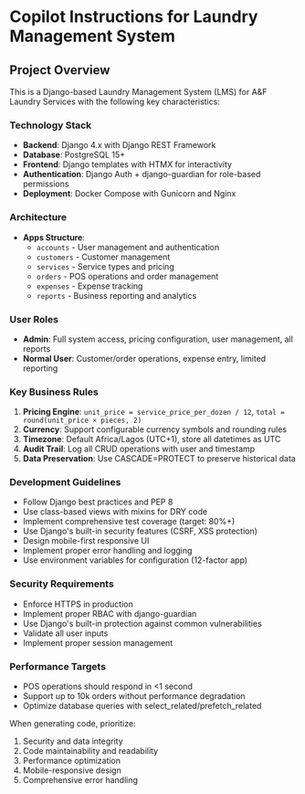 # Copilot Instructions for Laundry Management System

<!-- Use this file to provide workspace-specific custom instructions to Copilot. For more details, visit https://code.visualstudio.com/docs/copilot/copilot-customization#_use-a-githubcopilotinstructionsmd-file -->

## Project Overview
This is a Django-based Laundry Management System (LMS) for A&F Laundry Services with the following key characteristics:

### Technology Stack
- **Backend**: Django 4.x with Django REST Framework
- **Database**: PostgreSQL 15+
- **Frontend**: Django templates with HTMX for interactivity
- **Authentication**: Django Auth + django-guardian for role-based permissions
- **Deployment**: Docker Compose with Gunicorn and Nginx

### Architecture
- **Apps Structure**:
  - `accounts` - User management and authentication
  - `customers` - Customer management
  - `services` - Service types and pricing
  - `orders` - POS operations and order management
  - `expenses` - Expense tracking
  - `reports` - Business reporting and analytics

### User Roles
- **Admin**: Full system access, pricing configuration, user management, all reports
- **Normal User**: Customer/order operations, expense entry, limited reporting

### Key Business Rules
1. **Pricing Engine**: `unit_price = service_price_per_dozen / 12`, `total = round(unit_price × pieces, 2)`
2. **Currency**: Support configurable currency symbols and rounding rules
3. **Timezone**: Default Africa/Lagos (UTC+1), store all datetimes as UTC
4. **Audit Trail**: Log all CRUD operations with user and timestamp
5. **Data Preservation**: Use CASCADE=PROTECT to preserve historical data

### Development Guidelines
- Follow Django best practices and PEP 8
- Use class-based views with mixins for DRY code
- Implement comprehensive test coverage (target: 80%+)
- Use Django's built-in security features (CSRF, XSS protection)
- Design mobile-first responsive UI
- Implement proper error handling and logging
- Use environment variables for configuration (12-factor app)

### Security Requirements
- Enforce HTTPS in production
- Implement proper RBAC with django-guardian
- Use Django's built-in protection against common vulnerabilities
- Validate all user inputs
- Implement proper session management

### Performance Targets
- POS operations should respond in <1 second
- Support up to 10k orders without performance degradation
- Optimize database queries with select_related/prefetch_related

When generating code, prioritize:
1. Security and data integrity
2. Code maintainability and readability
3. Performance optimization
4. Mobile-responsive design
5. Comprehensive error handling
